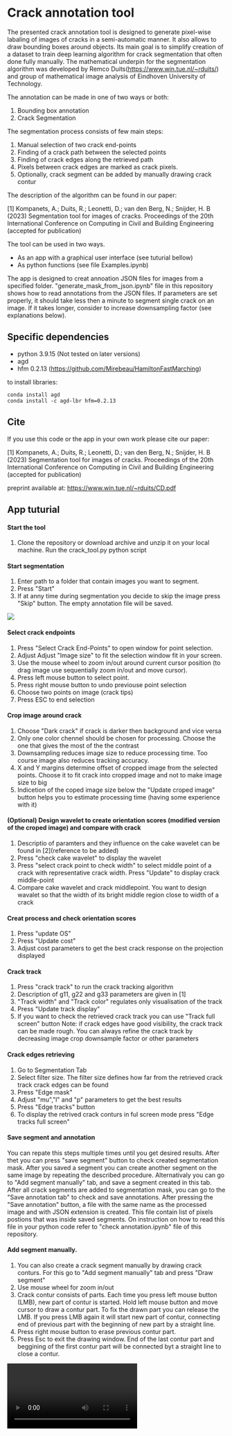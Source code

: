 # Crack annotation tool

The presented crack annotation tool is designed to generate pixel-wise labaling of images of cracks in a semi-automatic manner. It also allows to draw bounding boxes around objects. Its main goal is to simplify creation of a dataset to train deep learning algorithm for crack segmentation that often done fully manually. The mathematical underpin for the segmentation algorithm was developed by Remco Duits(https://www.win.tue.nl/~rduits/) and group of mathematical image analysis of Eindhoven University of Technology.

The annotation can be made in one of two ways or both:
1. Bounding box annotation
2. Crack Segmentation

The segmentation process consists of few main steps:
1. Manual selection of two crack end-points
2. Finding of a crack path between the selected points
3. Finding of crack edges along the retrieved path
4. Pixels between crack edges are marked as crack pixels.
5. Optionally, crack segment can be added by manually drawing crack contur


The description of the algorithm can be found in our paper:

[1] Kompanets, A.; Duits, R.; Leonetti, D.; van den Berg, N.;  Snijder, H. B (2023) Segmentation tool for images of cracks. Proceedings of the 20th International Conference on  Computing in Civil  and Building Engineering (accepted for publication)

The tool can be used in two ways. 
 - As an app with a graphical user interface (see tuturial bellow)
 - As python functions (see file Examples.ipynb)

The app is designed to creat annoation JSON files for images from a specified folder. "generate_mask_from_json.ipynb" file in this repository shows how to read annotations from the JSON files.
If parameters are set properly, it should take less then a minute to segment single crack on an image. If it takes longer, consider to increase downsampling factor (see explanations below).
## Specific dependencies
- python 3.9.15 (Not tested on later versions)
- agd
- hfm 0.2.13 (https://github.com/Mirebeau/HamiltonFastMarching)

to install libraries:
```console
conda install agd
conda install -c agd-lbr hfm=0.2.13
```
## Cite
If you use this code or the app in your own work please cite our paper:

[1] Kompanets, A.; Duits, R.; Leonetti, D.; van den Berg, N.;  Snijder, H. B (2023) Segmentation tool for images of cracks. Proceedings of the 20th International Conference on  Computing in Civil  and Building Engineering (accepted for publication)

preprint available at: https://www.win.tue.nl/~rduits/CD.pdf

## App tuturial

#### Start the tool
1. Clone the repository or download archive and unzip it on your local machine. Run the crack_tool.py python script


#### Start segmentation
1. Enter path to a folder that contain images you want to segment. 
2. Press "Start"
3. If at anny time during segmentation you decide to skip the image press "Skip" button. The empty annotation file will be saved.

![](https://github.com/akomp22/crack-segmentation-tool/blob/main/video/gif/1.gif)

#### Select crack endpoints
1. Press "Select Crack End-Points" to open window for point selection. 
2. Adjust Adjust "Image size" to fit the selection window fit in your screen. 
3. Use the mouse wheel to zoom in/out around current cursor position (to drag image use sequentially zoom in/out and move cursor).
4. Press left mouse button to select point.
5. Press right mouse button to undo previouse point selection
6. Choose two points on image (crack tips)
7. Press ESC to end selection


#### Crop image around crack
1. Choose "Dark crack" if crack is darker then background and vice versa
2. Only one color chennel should be chosen for processing. Choose the one that gives the most of the the contrast
3. Downsampling reduces image size to reduce processing time. Too course image also reduces tracking accuracy.
4. X and Y margins determine offset of cropped image from the selected points. Choose it to fit crack into cropped image and not to make image size to big
5. Indicetion of the coped image size below the "Update croped image" button helps you to estimate processing time (having some experience with it)

#### (Optional) Design wavelet to create orientation scores (modified version of the croped image) and compare with crack
1. Descriptio of paramters and they influence on the cake wavelet can be found in [2](reference to be added)
2. Press "check cake wavelet" to display the wavelet
3. Press "select crack point to check width" to select middle point of a crack with representative crack width. Press "Update" to display crack middle-point
4. Compare cake wavelet and crack middlepoint. You want to design wavalet so that the width of its bright middle region close to width of a crack


#### Creat process and check orientation scores
1. Press "update OS"
2. Press "Update cost"
3. Adjust cost parameters to get the best crack response on the projection displayed

#### Crack track
1. Press "crack track" to run the crack tracking algorithm
2. Description of g11, g22 and g33 parameters are given in [1]
3. "Track width" and "Track color" regulates only visualisation of the track
4. Press "Update track display"
5. If you want to check the retrieved crack track you can use "Track full screen" button
Note: if crack edges have good visibility, the crack track can be made rough. You can always refine the crack track by decreasing image crop downsample factor or other parameters

#### Crack edges retrieving
1. Go to Segmentation Tab
2. Select filter size. The filter size defines how far from the retrieved crack track crack edges can be found  
3. Press "Edge mask"
4. Adjust "mu","l" and "p" parameters to get the best results
5. Press "Edge tracks" button
6. To display the retrived crack conturs in ful screen mode press "Edge tracks full screen"


#### Save segment and annotation
You can repate this steps multiple times until you get desired results. After thet you can press "save segment" button to check created segmentation mask. After you saved a segment you can create another segment on the same image by repeating the described procedure. Alternativaly you can go to "Add segment manually" tab, and save a segment created in this tab. After all crack segments are added to segmentation mask, you can go to the "Save annotation tab" to check and save annotations. After pressing the "Save annotation" button, a file with the same name as the processed image and with JSON extension is created. This file contain list of pixels postions that was inside saved segments. On instruction on how to read this file in your python code refer to "check annotation.ipynb" file of this repository.

#### Add segment manually.
1. You can also create a crack segment manually by drawing crack conturs. For this go to "Add segment manually" tab and press "Draw segment"
2. Use mouse wheel for zoom in/out
3. Crack contur consists of parts. Each time you press left mouse button (LMB), new part of contur is started. Hold left mouse button and move cursor to draw a contur part. To fix the drawn part you can release the LMB. If you press LMB again it will start new part of contur, connecting end of previous part with the beginning of new part by a straight line. 
4. Press right mouse button to erase previous contur part.
5. Press Esc to exit the drawing window. End of the last contur part and beggining of the first contur part will be connected byt a straight line to close a contur.


![](https://github.com/akomp22/crack-segmentation-tool/blob/main/screen-capture.webm)
